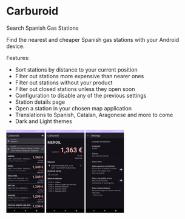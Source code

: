 # Carburoid

Search Spanish Gas Stations

Find the nearest and cheaper Spanish gas stations with your Android device.

Features:

- Sort stations by distance to your current position
- Filter out stations more expensive than nearer ones
- Filter out stations without your product
- Filter out closed stations unless they open soon
- Configuration to disable any of the previous settings
- Station details page
- Open a station in your chosen map application
- Translations to Spanish, Catalan, Aragonese and more to come
- Dark and Light themes

<img width="20%" alt="Gas station list" src="media/01-gas-station-list-dark.png" />
<img width="20%" alt="Gas station details" src="media/02-gas-station-detail.png" />
<img width="20%" alt="Settings" src="media/03-settings.png" />

